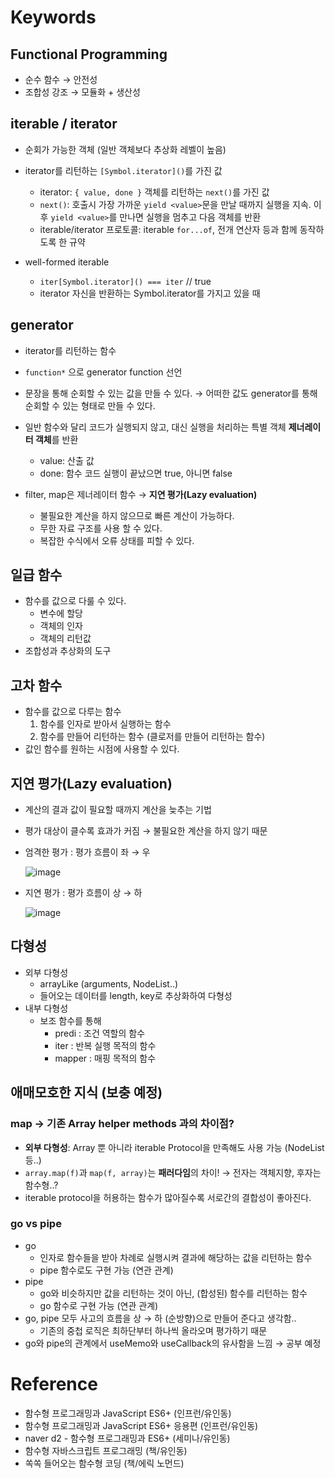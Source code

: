 # Keywords

## Functional Programming

- 순수 함수 → 안전성
- 조합성 강조 → 모듈화 + 생산성

## iterable / iterator

- 순회가 가능한 객체 (일반 객체보다 추상화 레벨이 높음)
- iterator를 리턴하는 `[Symbol.iterator]()`를 가진 값

  - iterator: `{ value, done }` 객체를 리턴하는 `next()`를 가진 값
  - `next()`: 호출시 가장 가까운 `yield <value>`문을 만날 때까지 실행을 지속. 이후 `yield <value>`를 만나면 실행을 멈추고 다음 객체를 반환
  - iterable/iterator 프로토콜: iterable `for...of`, 전개 연산자 등과 함께 동작하도록 한 규약

- well-formed iterable
  - `iter[Symbol.iterator]() === iter` // true
  - iterator 자신을 반환하는 Symbol.iterator를 가지고 있을 때

## generator

- iterator를 리턴하는 함수
- `function*` 으로 generator function 선언
- 문장을 통해 순회할 수 있는 값을 만들 수 있다. → 어떠한 값도 generator를 통해 순회할 수 있는 형태로 만들 수 있다.

- 일반 함수와 달리 코드가 실행되지 않고, 대신 실행을 처리하는 특별 객체 **제너레이터 객체**를 반환

  - value: 산출 값
  - done: 함수 코드 실행이 끝났으면 true, 아니면 false

- filter, map은 제너레이터 함수 → **지연 평가(Lazy evaluation)**
  - 불필요한 계산을 하지 않으므로 빠른 계산이 가능하다.
  - 무한 자료 구조를 사용 할 수 있다.
  - 복잡한 수식에서 오류 상태를 피할 수 있다.

## 일급 함수

- 함수를 값으로 다룰 수 있다.
  - 변수에 할당
  - 객체의 인자
  - 객체의 리턴값
- 조합성과 추상화의 도구

## 고차 함수

- 함수를 값으로 다루는 함수
  1. 함수를 인자로 받아서 실행하는 함수
  2. 함수를 만들어 리턴하는 함수 (클로저를 만들어 리턴하는 함수)
- 값인 함수를 원하는 시점에 사용할 수 있다.

## 지연 평가(Lazy evaluation)

- 계산의 결과 값이 필요할 때까지 계산을 늦추는 기법
- 평가 대상이 클수록 효과가 커짐 → 불필요한 계산을 하지 않기 때문
- 엄격한 평가 : 평가 흐름이 좌 → 우

  ![image](https://user-images.githubusercontent.com/43740455/181026935-da7d53c5-8df7-469b-afa6-3d218e76c401.png)

- 지연 평가 : 평가 흐름이 상 → 하

  ![image](https://user-images.githubusercontent.com/43740455/181026996-03c9da29-a641-4ee8-bb5c-37944acf5d63.png)

## 다형성

- 외부 다형성
  - arrayLike (arguments, NodeList..)
  - 들어오는 데이터를 length, key로 추상화하여 다형성
- 내부 다형성
  - 보조 함수를 통해
    - predi : 조건 역할의 함수
    - iter : 반복 실행 목적의 함수
    - mapper : 매핑 목적의 함수

## 애매모호한 지식 (보충 예정)

### map → 기존 Array helper methods 과의 차이점?

- **외부 다형성**: Array 뿐 아니라 iterable Protocol을 만족해도 사용 가능 (NodeList 등..)
- `array.map(f)`과 `map(f, array)`는 **패러다임**의 차이! → 전자는 객체지향, 후자는 함수형..?
- iterable protocol을 허용하는 함수가 많아질수록 서로간의 결합성이 좋아진다.

### go vs pipe

- go
  - 인자로 함수들을 받아 차례로 실행시켜 결과에 해당하는 값을 리턴하는 함수
  - pipe 함수로도 구현 가능 (연관 관계)
- pipe
  - go와 비슷하지만 값을 리턴하는 것이 아닌, (합성된) 함수를 리턴하는 함수
  - go 함수로 구현 가능 (연관 관계)
- go, pipe 모두 사고의 흐름을 상 → 하 (순방향)으로 만들어 준다고 생각함..
  - 기존의 중첩 로직은 최하단부터 하나씩 올라오며 평가하기 때문
- go와 pipe의 관계에서 useMemo와 useCallback의 유사함을 느낌 → 공부 예정

# Reference

- 함수형 프로그래밍과 JavaScript ES6+ (인프런/유인동)
- 함수형 프로그래밍과 JavaScript ES6+ 응용편 (인프런/유인동)
- naver d2 - 함수형 프로그래밍과 ES6+ (세미나/유인동)
- 함수형 자바스크립트 프로그래밍 (책/유인동)
- 쏙쏙 들어오는 함수형 코딩 (책/에릭 노먼드)
